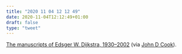 ```yaml
---
title: "2020 11 04 12 12 49"
date: 2020-11-04T12:12:49+01:00
draft: false
type: "tweet"
---
```


[The manuscripts of Edsger W. Dijkstra, 1930–2002](https://www.cs.utexas.edu/users/EWD/) (via [John D Cook](http://feedproxy.google.com/~r/TheEndeavour/~3/Pu0imHLO3Jw/)).

